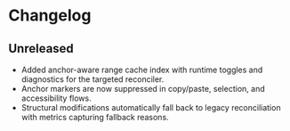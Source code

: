 # Changelog

## Unreleased

- Added anchor-aware range cache index with runtime toggles and diagnostics for the targeted reconciler.
- Anchor markers are now suppressed in copy/paste, selection, and accessibility flows.
- Structural modifications automatically fall back to legacy reconciliation with metrics capturing fallback reasons.

